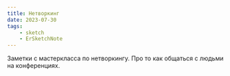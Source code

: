 ```yaml
---
title: Нетворкинг
date: 2023-07-30
tags:
    - sketch
    - ErSketchNote
---
```


Заметки с мастеркласса по нетворкингу. Про то как общаться с людьми на конференциях.
